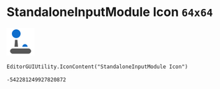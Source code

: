 # StandaloneInputModule Icon `64x64`
<img src="/img/StandaloneInputModule%20Icon.png" width=64 height=64>

``` CSharp
EditorGUIUtility.IconContent("StandaloneInputModule Icon")
```
```
-542281249927820872
```
